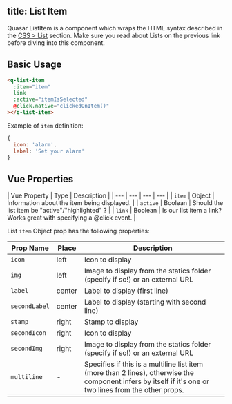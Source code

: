 title: List Item
---
Quasar ListItem is a component which wraps the HTML syntax described in the [CSS > List](/components/list.html) section. Make sure you read about Lists on the previous link before diving into this component.

## Basic Usage

``` html
<q-list-item
  :item="item"
  link
  :active="itemIsSelected"
  @click.native="clickedOnItem()"
></q-list-item>
```

Example of `item` definition:
``` js
{
  icon: 'alarm',
  label: 'Set your alarm'
}
```

## Vue Properties
| Vue Property | Type | Description |
| --- | --- | --- | --- |
| `item` | Object | Information about the item being displayed. |
| `active` | Boolean | Should the list item be "active"/"highlighted" ? |
| `link` | Boolean | Is our list item a link? Works great with specifying a @click event. |

List `item` Object prop has the following properties:

| Prop Name | Place | Description |
| --- | --- | --- |
| `icon` | left | Icon to display |
| `img` | left | Image to display from the statics folder (specify if so!) or an external URL |
| `label` | center | Label to display (first line) |
| `secondLabel` | center | Label to display (starting with second line) |
| `stamp` | right | Stamp to display |
| `secondIcon` | right | Icon to display |
| `secondImg` | right | Image to display from the statics folder (specify if so!) or an external URL |
| `multiline` | - | Specifies if this is a multiline list item (more than 2 lines), otherwise the component infers by itself if it's one or two lines from the other props. |
